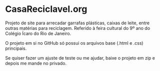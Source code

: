 # CasaReciclavel.org
Projeto de site para arrecadar garrafas plásticas, caixas de leite, entre outras matérias para reciclagem. Referido à feira cultural do 9º ano do Colégio Ícaro do Rio de Janeiro.

O projeto em si no GitHub só possui os arquivos base (.html e .css) principais.

Se quiser fazer um ajuste de teste ou me ajudar, baixe o projeto em zip e depois me mande no privado.
